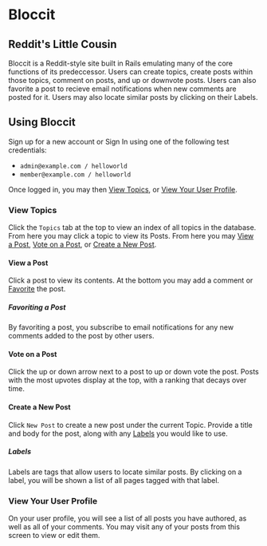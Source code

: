 # Bloccit

## Reddit's Little Cousin
Bloccit is a Reddit-style site built in Rails emulating many of the core functions of its predeccessor. Users can create topics, create posts within those topics, comment on posts, and up or downvote posts. Users can also favorite a post to recieve email notifications when new comments are posted for it. Users may also locate similar posts by clicking on their Labels.

## Using Bloccit
Sign up for a new account or Sign In using one of the following test credentials:
* `admin@example.com / helloworld`
* `member@example.com / helloworld`

Once logged in, you may then [View Topics](#view-topics), or [View Your User Profile](#view-your-user-profile).

### View Topics
Click the ```Topics``` tab at the top to view an index of all topics in the database. From here you may click a topic to view its Posts. From here you may [View a Post](#view-a-post), [Vote on a Post](#vote-on-a-post), or [Create a New Post](#create-a-new-post).

#### View a Post
Click a post to view its contents. At the bottom you may add a comment or [Favorite](#favoriting-a-post) the post.

##### Favoriting a Post
By favoriting a post, you subscribe to email notifications for any new comments added to the post by other users.

#### Vote on a Post
Click the up or down arrow next to a post to up or down vote the post. Posts with the most upvotes display at the top, with a ranking that decays over time.

#### Create a New Post
Click ```New Post``` to create a new post under the current Topic. Provide a title and body for the post, along with any [Labels](#labels) you would like to use.

##### Labels
Labels are tags that allow users to locate similar posts. By clicking on a label, you will be shown a list of all pages tagged with that label.

### View Your User Profile
On your user profile, you will see a list of all posts you have authored, as well as all of your comments. You may visit any of your posts from this screen to view or edit them.
